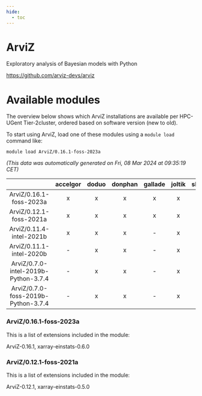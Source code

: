 ```yaml
---
hide:
  - toc
---
```


ArviZ
=====


Exploratory analysis of Bayesian models with Python

https://github.com/arviz-devs/arviz
# Available modules


The overview below shows which ArviZ installations are available per HPC-UGent Tier-2cluster, ordered based on software version (new to old).

To start using ArviZ, load one of these modules using a `module load` command like:

```shell
module load ArviZ/0.16.1-foss-2023a
```

*(This data was automatically generated on Fri, 08 Mar 2024 at 09:35:19 CET)*  

| |accelgor|doduo|donphan|gallade|joltik|skitty|
| :---: | :---: | :---: | :---: | :---: | :---: | :---: |
|ArviZ/0.16.1-foss-2023a|x|x|x|x|x|x|
|ArviZ/0.12.1-foss-2021a|x|x|x|x|x|x|
|ArviZ/0.11.4-intel-2021b|x|x|x|-|x|x|
|ArviZ/0.11.1-intel-2020b|-|x|x|-|x|x|
|ArviZ/0.7.0-intel-2019b-Python-3.7.4|-|x|x|-|x|x|
|ArviZ/0.7.0-foss-2019b-Python-3.7.4|-|x|x|-|x|x|


### ArviZ/0.16.1-foss-2023a

This is a list of extensions included in the module:

ArviZ-0.16.1, xarray-einstats-0.6.0

### ArviZ/0.12.1-foss-2021a

This is a list of extensions included in the module:

ArviZ-0.12.1, xarray-einstats-0.5.0